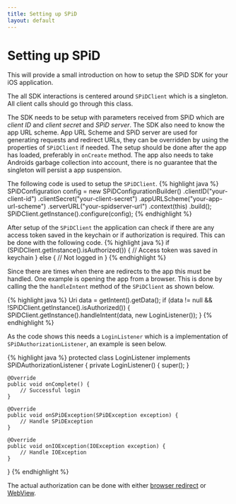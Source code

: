 ```yaml
---
title: Setting up SPiD
layout: default
---
```

Setting up SPiD
===============
This will provide a small introduction on how to setup the SPiD SDK for your iOS application.

The all SDK interactions is centered around `SPiDClient` which is a singleton. All client calls should go through this class.

The SDK needs to be setup with parameters received from SPiD which are _client ID_ and _client secret_ and _SPiD server_. The SDK also need to know the app URL scheme.
App URL Scheme and SPiD server are used for generating requests and redirect URLs, they can be overridden by using the properties of `SPiDClient` if needed.
The setup should be done after the app has loaded, preferably in `onCreate` method. The app also needs to take Androids garbage collection into account, there
is no guarantee that the singleton will persist a app suspension.

The following code is used to setup the `SPiDClient`.
{% highlight java %}
SPiDConfiguration config = new SPiDConfigurationBuilder()
        .clientID("your-client-id")
        .clientSecret("your-client-secret")
        .appURLScheme("your-app-url-scheme")
        .serverURL("your-spidserver-url")
        .context(this)
        .build();
SPiDClient.getInstance().configure(config);
{% endhighlight %}

After setup of the `SPiDClient` the application can check if there are any access token saved in the keychain or if authorization is required. This can be done with the following code.
{% highlight java %}
if (SPiDClient.getInstance().isAuthorized()) {
    // Access token was saved in keychain
} else {
    // Not logged in
}
{% endhighlight %}

Since there are times when there are redirects to the app this must be handled. One example is opening the app from a browser.
This is done by calling the the `handleIntent` method of the `SPiDClient` as shown below.

{% highlight java %}
Uri data = getIntent().getData();
if (data != null && !SPiDClient.getInstance().isAuthorized()) {
    SPiDClient.getInstance().handleIntent(data, new LoginListener());
}
{% endhighlight %}

As the code shows this needs a `LoginListener` which is a implementation of `SPiDAuthorizationListener`, an example is seen below.

{% highlight java %}
protected class LoginListener implements SPiDAuthorizationListener {
    private LoginListener() {
        super();
    }

    @Override
    public void onComplete() {
        // Successful login
    }

    @Override
    public void onSPiDException(SPiDException exception) {
        // Handle SPiDException
    }

    @Override
    public void onIOException(IOException exception) {
        // Handle IOException
    }
}
{% endhighlight %}

The actual authorization can be done with either [browser redirect](getting-started-browser-redirect.html "browser redirect") or [WebView](getting-started-webview.html "WebView").